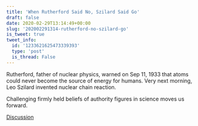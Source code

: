 ```yaml
---
title: 'When Rutherford Said No, Szilard Said Go'
draft: false
date: 2020-02-29T13:14:49+00:00
slug: '202002291314-rutherford-no-szilard-go'
is_tweet: true
tweet_info:
  id: '1233621625473339393'
  type: 'post'
  is_thread: False
---
```




Rutherford, father of nuclear physics, warned on Sep 11, 1933 that atoms could never become the source of energy for humans. Very next morning, Leo Szilard invented nuclear chain reaction. 

Challenging firmly held beliefs of authority figures in science moves us forward.

[Discussion](https://x.com/sytelus/status/1233621625473339393)
